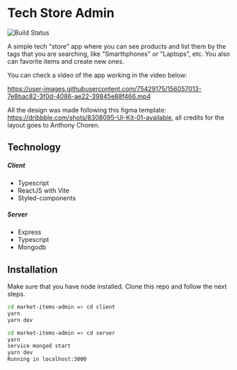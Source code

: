# Tech Store Admin

![Build Status](https://img.shields.io/github/last-commit/WilliamKSIlva/tech-store-admin)

A simple tech "store" app where you can see products and list them by the tags that you are searching, 
like "Smarthphones" or "Laptops", etc. You also can favorite items and create new ones.


You can check a video of the app working in the video below: 

https://user-images.githubusercontent.com/75429175/156057013-7e8bac82-3f0d-4086-ae22-39845e88f466.mp4



All the design was made following this figma template: https://dribbble.com/shots/8308095-UI-Kit-01-available, all credits for the layout goes to Anthony Choren.

## Technology
##### Client
- Typescript
- ReactJS with Vite
- Styled-components

##### Server
- Express
- Typescript
- Mongodb
## Installation

Make sure that you have node installed. Clone this repo and follow
the next steps.

```sh
cd market-items-admin => cd client
yarn
yarn dev

cd market-items-admin => cd server
yarn
service mongod start
yarn dev
Running in localhost:3000
```

